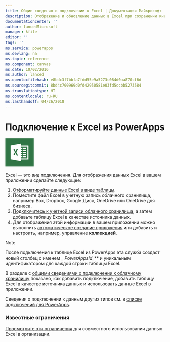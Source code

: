 ```yaml
---
title: Общие сведения о подключении к Excel | Документация Майкрософт
description: Отображение и обновление данных в Excel при сохранении книги в учетной записи облачного хранилища и последующем подключении к данным из вашего приложения.
documentationcenter: ''
author: lancedMicrosoft
manager: kfile
editor: ''
tags: ''
ms.service: powerapps
ms.devlang: na
ms.topic: reference
ms.component: canvas
ms.date: 10/02/2016
ms.author: lanced
ms.openlocfilehash: e8bdc3f7bbfa7fdd55e9a5273c084d0aa870cf6d
ms.sourcegitcommit: 8bd4c700969d0fd42950581e03fd5ccbb5273584
ms.translationtype: HT
ms.contentlocale: ru-RU
ms.lasthandoff: 04/26/2018
---
```

# <a name="connect-to-excel-from-powerapps"></a>Подключение к Excel из PowerApps
![Excel](./media/connection-excel/excelicon.png)

Excel — это *вид* подключения. Для отображения данных Excel в вашем приложении сделайте следующее:

1. [Отформатируйте данные Excel в виде таблицы](https://support.office.com/article/Create-an-Excel-table-in-a-worksheet-E81AA349-B006-4F8A-9806-5AF9DF0AC664).
2. Поместите файл Excel в учетную запись облачного хранилища, например Box, Dropbox, Google Диск, OneDrive или OneDrive для бизнеса.
3. [Подключитесь к учетной записи облачного хранилища](../add-manage-connections.md), а затем добавьте таблицу Excel в качестве источника данных.
4. Для отображения этой информации в вашем приложении можно выполнить [автоматическое создание приложения](../get-started-create-from-data.md) или добавить и настроить, например, управление **коллекцией**.

> [!NOTE]
> После подключения к таблице Excel из PowerApps эта служба создаст новый столбец с именем **\_* PowerAppsId_*** и уникальным идентификатором для каждой строки таблицы Excel.

В разделе с [общими сведениями о подключении к облачному хранилищу](cloud-storage-blob-connections.md) показано, как добавить подключение, добавить таблицу Excel в качестве источника данных и использовать данные Excel в приложении.

Сведения о подключении к данным других типов см. в [списке подключений для PowerApps](../connections-list.md).

### <a name="known-limitations"></a>Известные ограничения
[Просмотрите эти ограничения](cloud-storage-blob-connections.md#sharing-excel-tables) для совместного использовании данных Excel в организации.

